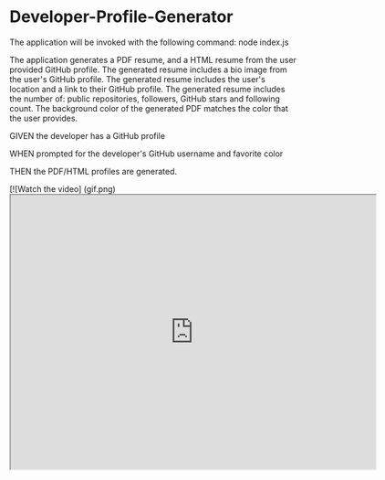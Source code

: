 # Developer-Profile-Generator

The application will be invoked with the following command:
node index.js

The application generates a PDF resume, and a HTML resume from the user provided GitHub profile.
The generated resume includes a bio image from the user's GitHub profile.
The generated resume includes the user's location and a link to their GitHub profile.
The generated resume includes the number of: public repositories, followers, GitHub stars and following count.
The background color of the generated PDF matches the color that the user provides.

GIVEN the developer has a GitHub profile

WHEN prompted for the developer's GitHub username and favorite color

THEN the PDF/HTML profiles are generated.

[![Watch the video] (gif.png)<iframe src="https://drive.google.com/file/d/1Hj0kqwR5i5mpyZj_6GHzEnkRUnNmHJFw/preview" width="640" height="480"></iframe>
